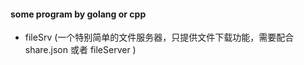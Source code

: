 #### **some program by golang or cpp** 

- fileSrv (一个特别简单的文件服务器，只提供文件下载功能，需要配合share.json 或者 fileServer  ) 
